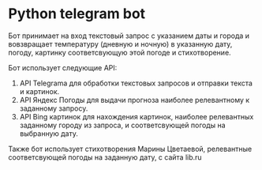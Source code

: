 # Python telegram bot

Бот принимает на вход текстовый запрос с указанием даты и города и вовзвращает температуру (дневную и ночную) в указанную дату, погоду, картинку соответсвующую этой погоде и стихотворение.

Бот использует следующие API:
1. API Telegrama для обработки текстовых запросов и отправки текста и картинок.
2. API Яндекс Погоды для выдачи прогноза наиболее релевантному к заданному запросу.
3. API Bing картинок для нахождения картинок, наиболее релевантных заданному городу из запроса, и соответсвующей погоды на выбранную дату.

Также бот использует стихотворения Марины Цветаевой, релевантные соответсвующей погоды на заданную дату, с сайта lib.ru

